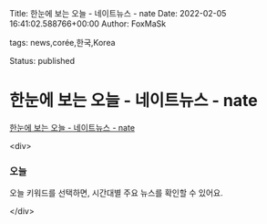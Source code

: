 Title: 한눈에 보는 오늘 - 네이트뉴스 - nate
Date: 2022-02-05 16:41:02.588766+00:00
Author: FoxMaSk 

tags: news,corée,한국,Korea

Status: published





# 한눈에 보는 오늘 - 네이트뉴스 - nate

[한눈에 보는 오늘 - 네이트뉴스 - nate](https://news.nate.com/)

&lt;div&gt;

### 오늘 

오늘 키워드를 선택하면, 시간대별 주요 뉴스를 확인할 수 있어요.

&lt;/div&gt;